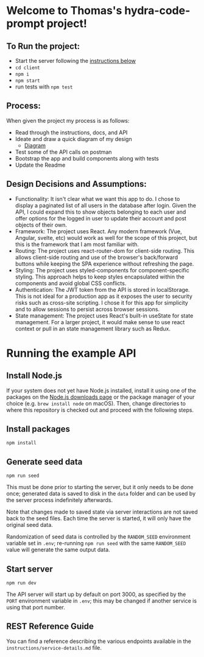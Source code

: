 # Welcome to Thomas's hydra-code-prompt project!

## To Run the project:

- Start the server following the [instructions below](#running-the-example-api)
- `cd client`
- `npm i`
- `npm start`
- run tests with `npm test`


## Process:

When given the project my process is as follows:

- Read through the instructions, docs, and API
- Ideate and draw a quick diagram of my design
  - [Diagram](https://viewer.diagrams.net/?tags=%7B%7D&highlight=0000ff&edit=_blank&layers=1&nav=1&title=WB%20takehome.drawio#R7V1pk6K8Fv41Xe%2B9t2qmIOwfZXUXRdy%2BIYRF2QQE9NffxKW7bZ2l5x1ntWqqmz4JITzn5DknyQnzRElRrWVW6vcSB4ZPgHDqJ0p%2BAgBwLI9%2BYcnuKCEFjjlKvCxwjjLiRWAEe3iqeJZuAwfmJ9lRVCRJWATppdBO4hjaxYXMyrKkuqzmJqFzIUgtD150AwsM2wrhVbVp4BT%2BSUoSr6o3YeD5p0fzzKkgss6VT4Lct5ykeiWilCdKypKkOF5FtQRDjN4lLuonSp87lsG4%2BJobFtU47RBTRefIsG5koOCl5MOpldIKt6cXfgJsiNoTnaDEnS52JyTYzRb3VLSTMMmeqAYqzLzlfwCD9CmhP15f%2FBfVQ1dLy157WbKNnQ9Xdx3rMtTxN0edbnGTuPjgWlEQ7o61ezAOk2OlXhJb9uka9ceKUnTPqVdSss0CmKGSPqzeFh5viZI4yVPLhq%2BelB%2FsDT%2BHBGl9LAiDGH7wTyo9FPGnIva5PdY7%2FX6B6iyiDv%2BIcxl6YvwlHNEdrmuzyKQo8dCt6tXTlweLvfH0EdxsgwxGSP35%2BWlI%2B8cHXnYQiS%2F6eJQus8%2B%2ByLv6D0nouu7Nfs6RarDaYZ4mcQ4PIyHZopdCphnb4dY5auDXfYH%2FfbJz79XyZx6Caxg6%2Fln4VoHJKwwxeQFim8MsP9AeluKiEFp58a2gXYiI7%2FoOPwSoDHpBXhyGupvgn4cGLdtGPFP8lYjkgRcfBtMBDDyuTpJk%2B5cCAjHLOIHrwoNzPEQHxfEqiQ9DDFfwkwge3D%2BqC1MYO0HsnWtUPkSVsmPd3SGWwPXCxPOgcwb7YH4I5I%2F%2FHuXfCt9GjBFJTgAFMRqHKNoJjsAl2Rr92iXbf5yDM13DM3ehACg7gl1YQXgEe3d0DgXyCNjjoXgmS2yYfy%2BH9rYeuHhxUMAay%2F0iCpGARJdWiIcOJYfQxSUlzIoABYONkzgKHAffjFgIhQ7W8tAQdttpEmA3jFplxCdGxi1ti%2BQYXhwazossWUPpCLEcJzFuxQ3C8K0IWeopCibZ5z7jfsD6k4Ef%2BRxOokAcIrMuMqyh0w0fKAEc7zkF4R8AexJULyEtS3NHmf8qmiXPd1qnMNp7bv0l0kQXp2DzHYEneASe3zXwbOity4jg84xzCh6d99zz9cPsZ4bFmjI%2B3Kt%2BL1L%2Bptf9XlR7Bu47kfo34KkPjBOgiNH8B6jfGdRTdP9A9XsO%2FZ8NqlFksLD9byHXP1EP6hMjfUEb733tr%2B%2FMs08O36jwX3RDwL14XzcwFLEVwZ%2BPw1tTfjDOv%2BDxxlhqPmz9Yet%2Fga0%2Fs3qyXEH7G9ecH7B%2BGVY1QhPBB7r3Qvewavyg6QdN%2F5kW%2FzK1fPD0nZnkwSFi4Px8BB7s8R3Zw3xY%2BcPK%2F3grf5m2P%2Bz8Yed%2FrJ3LSlcZKw9Dfxj6p6R%2FaUIEz10mRLDMVT4EoMF1PgTD83fKh6Bu5EO8Uc4hoQFv2R8ArvyggMYxrUCuMiu91Ns9YCMJ%2BgI2ir5CjeKoa9QogrwTavQValMY2kn0nHM0TqJ%2FcPJkc%2BdkFvqtZ0mU4oQtQsdZlKecrpdsLimDVoGlh%2BHfOGcVHhvDWWRBjJ70y2nmbL8nxXDEtTmfM%2FFfKwYQzJ0Uw%2Fz65kwR1AVoQLi25vMphEtrZu8EGnsFmn8w5S%2BS9Ndy6ZnMbQQRzD5H57fUcamw%2BxCM8CZR7Uae2k2V3Ekj3JVGcGotpotrt%2FvVrvTL6P9OzpQ6%2B8n36uxePoH%2F9amH5i75mqZuEPbZ2V4S9r0snbw%2BCfSyP0AEcfqSS%2F5i9KmV51WSOS81fjGgmXPkcQaaZ6%2BAJm8Fehx9L5yvE1%2FPlILPM0RPpzxpjKllZwlOhUaTCZx5dzhrlv%2B1RENT%2FIUuKf7aYQOe%2BYFMQ14H7Up8PJpyymt%2FNYSOJzPS6hxMnrX%2Bl2qTIt%2BErPwNZd7ISL%2BfMn%2BDkJV%2BAxrJXs%2FASHDD2bJ3cxvXMesvhxpLXxLHzw%2F0ydtx5Tb9a%2BmA5S8t%2B2YU%2BUO5%2FTqM%2FHputy9WEd6cTXzMGQBLXq6%2F3SD%2F2wtJd9O28OvTGHcm8V%2BG%2FMFXkD8KZlN8mRcwtoPwP9xk1bWLvJL1yprtlXU1cgeWm7jRPB7DdqZphoN0oc4ocZuOVKOfEPGI2a%2BfgGiq4rDTbc89Z7anXGq%2FLxxeEUpmN4hxVpcrc3Yp7EtUM2%2BUPt8MkFSvSShocZPcb5F8u9pCIRUGNeq3qKMBKbrueG%2F3wQILml30g1RnrM0ZI0PIic22jbtCeX6N61MRLcQe7TboHuv32nNaWxV%2BqaGi0aZkJLXWiGWqeLU8nKfmQCw8xktWE1Tcir2MbgTujq5ZaRsalGx2N3I8lGd0JHoGb%2FK1F24bM93xtmyba8jJaKhBaeIO%2B61kpZdkGTm1ilpSWzt6pevTbjZYLreiYiOzEtu9lPSbOtMTQQ%2BYFB30JqVOz90hiMfVqlzz0xUvuR2MhpnVcikXwt7N5AGL1Cs2es1a8juuIq1QuZ9b3MrvsWKc0fSimc%2FGZt1YNiuVHu0mc1e0lAVwa1mvKUZcMsO43uPtBH5B7VvDkenUWZ%2Be9mxRHwNO2TAVnXfZ2Nqms17F7XbCElWW8oG7EVeC32gVjEISQUNbkBMbhhQ0zZloZvOumIBxutyU6ohoaLI5J%2Bce166ESl8LuMem24i7kKG5eOR0qeUkj%2FbSquLMTT8dyWNWmieR6q3JUpzuWqS1mai%2B28L3dfpRtK1blLBxKGcjSd6qZ%2B0A9HJzwy1dS2%2BoqJLVt%2Fr5oqnQq%2BmKpLIu5WvcMByvREtHpWIjd9l5Ixv0BDhecr7bNHnP07hKclUoNN0BvQR5p9mb8O0aG84CrvdVrpX92AKzRj4a07v1tEmqwsgqZgp0uns2I8LS3JPzGcZG5XOKMxZDN7KmRX%2BBRHITOg3crxk%2Fikno1CWfuCmWqOt8EhdNFpRLeddEgnCSlyxvhgI7S1Zqa48sWlVsVFD7eG%2FJ2FcZvWfp0uHDmeiqOWXLiUxBaSkgk5dF2ulzKWWI8zKcDGeCCVdCl0ROTexvW3BJLAxPh2nPIpcyKdK4A9sR4myRAGsnaWMzqAQyEAausCwxkMVepvHQ2VLzbh%2F97Q3AkuUojpPYAfBcd1m3x%2B6SCBCsqrXF25NDqTkRBGUljoeErFvbSCbtZjaxzaWupfj94rE83zDBJK%2BSVB8BhyPtRU%2BhPHc6j0UALGWg7Lf5ur%2FptqvKImzJnS8bneassyE7wtBMG1k837Wno86MKLVqQcpKv1dQLFnquRpPV6oXm96MkdaraQLFfjiRU8FjjHpsbrp9U7atBp3LqpyBpGNkw%2BamPR7nfV%2Bl8yBe7HIzJ8J8Oh8rtZo3ImOy8Eea2N%2Fh4dkyqx7Bxau9ouelrI%2F93mqA3newr%2FhYcbc8pmCgFiuVdGPo7l2d6OIjqfgwqHHizrutQtEfSYFhSTStQN5EYC%2BjZJb7yNAUSQGa4SnmvEjyytkw4CNFcoAWOJKhaUY4N3BxgJjgPwosxwCGITggoHvu5YuuQ%2Bov%2BqJwslqaYY4YbWeVWpojdRlzwcSb5e5eFDtpOqw8BzUslqusP2jFYdyjKscLuCKYZXnZiqgltl2dq4t%2BvYd6xXGcUCKlQp0hKDaPmrAcM6XM5Zg%2FhM36MGRYKCRuUfDIDETm0DgP8WCp6Smjd8k5uhayKWzq65GdhPRMoXFxLdaTDufy5QyPLDoUqAyR8IgUNbdjO2SpkUOWkIYjdTaV5lEbEGIyVhRxaEUDv71JmXgiqZs0bbVHkpQwphaZUOquRw22n7UWlrhuDRU4m%2B3W2dr3jB4Of9U08QTQ6wUSURZse61EjSlTGBruoDIWZ3mrrXa0RiS2MlGMNKNXGp7pqXlhxwbRGs2NkeSZNOG3qCn26NJiFrD9%2Bdxo5F4f%2B1pZaBnsamV3R3UvF%2FqS6PdTOlGGxVCuuJjvDsNCBymRr8S5xtLtYhmT6jCSy53XdVrY9TmzDeFO6ElPha2yTZdSMtUCnxCrg9OtQmWGaFi00bPUmI1jMK6aWQ3kuLnsRRV%2BP86fS90QJJi%2FOhFcJ92NpXusutoKvsGvdM%2BaN9bLqjVNGDHrzl0p2XYMKjFVed4ejvRdT0rBJqjbtTEM11bLcRIRTERhvW9LI40t1hUQtWCuCMNx0jYGvf42KGTHa4pRn9ewThecr5lS2U%2F5zpRotW1AsXIOCpVJ5ZJvJMJ4O8d9k%2Fcb9BOxWzcImmRqshwfhv39YFXJcNBlGcvfMS1yuNlAoimhdsUZbUOSzRW3rexkLxK6g3bkdgjE22rb4EyVmU7q4VQdd0zQClpTU1Frp%2BuZQzDVWux4ziFXYfL2NlnbfpoPZr1gwXqjrAeBshCqIeGZACoy6a02%2FYkqdQp515NzHpl7ZC9arC5teu112Z0iV2r51TiCFSl12zOnvxg27Ime9uStLq5VVomDGIdlM8JNosjZN3wXpM2N4PQ7OK6YUEOpZXfE%2FdqgWTCsh%2BQkxr6kClrhnAc47mozjVXPmGrlmkAGF4wJjxUINTYn%2B6kNtPm%2BmIuaVClF0YvT1NRW2gLRgJi1lZygOxMLXe%2BnjqRa7aE2nPELZKKxbiZZlzW7s4UuiRLXCXdBMTMK5G5IerwW6c00aCn9Hd0gBa%2FXVeOhTtCjSJi0G3BpaP19hiO%2BzGi0%2FTxtz4VmC%2BxsxxhsR0CxAOANPHYMcURnw9Q1wnok62vaGbLhSpB8Vg%2B1ZSXMRiPD91DFDI00USO24mrSVAOx4Ms92Sb3Y1Q0oTlNiKl8XLYAhWO3nsz09S0DZ7Qbx4yLOcSzxrzT3Je4%2FphHvPeD%2FApLkx8ZngGA4HmGZcg3qy%2BA%2Fsgid0ERJMcQAnOdeUHS4CND8AKBZjyoCfrGPgjJ8B85lqJ5khcohieoe7mV88bMje9ULM%2FT%2BH5SnNZznz8N85xss%2Fzr5%2Fof3izbf2BvbMGc598%2FZLJPXW91Xen0oc1PZZpcRokMdb10w9%2FINLmfMq%2F30365lZsP5BsO5MgbC163tiFpcK8laOp67%2Br1B7OsNMDrmFYYHvYfrfwwGE6fxgpsvBt53K384jj4Q3JTWP4yW4gSqCsVAvqG5ZPUvbaSqevsN%2BTd1%2FnzgvTzwjNxWqf%2B8Db59OC1Dp%2BJw18fWn9m5JA%2FaeS8yQjiwLX3oG55D%2BZuqN%2FaJ7xOjPCC2CoOgyYM8sOH59yn5285%2FnoogwuU%2BXPaxGuUiRu7sYC5Gz99czLcH%2Bp4yTd7Jix9HTkzP9TzXq%2B4RLvXrPOXaopiLrOkWeZ6v%2Fn589E%2FRlPXe5lpciAlxDRf48P%2FTEUxb2JZlrl26fyP3IWkbu1CvjryceM4ys3zJZ8%2FwXL744hBHBSBFX62yZfZ0a3vWy1vnDV555mWn%2F6C2e%2F7Dr0L7iVOH7Y9pCNAJyheF%2F5ur%2FYnqOeCcH%2B3zv9wBRxhIpAfKI4fPz991zpBbgd%2FN%2Fj7IvWuU6Jf1fIhEMIvkT8PxW88f%2Ffe6fMnzukVCZ5G%2FJSZMwUu3SwHricXN2fOgHm%2Fo8Wr5s%2F%2Fo8ah7NV%2FTEIp%2Fwc%3D)
- Test some of the API calls on postman
- Bootstrap the app and build components along with tests
- Update the Readme

## Design Decisions and Assumptions:

- Functionality: It isn't clear what we want this app to do. I chose to display a paginated list of all users in the database after login. Given the API, I could expand this to show objects belonging to each user and offer options for the logged in user to update their account and post objects of their own.
- Framework: The project uses React. Any modern framework (Vue, Angular, svelte, etc) would work as well for the scope of this project, but this is the framework that I am most familiar with.
- Routing: The project uses react-router-dom for client-side routing. This allows client-side routing and use of the browser's back/forward buttons while keeping the SPA experience without refreshing the page.
- Styling: The project uses styled-components for component-specific styling. This approach helps to keep styles encapsulated within the components and avoid global CSS conflicts.
- Authentication: The JWT token from the API is stored in localStorage. This is not ideal for a production app as it exposes the user to security risks such as cross-site scripting. I chose it for this app for simplicity and to allow sessions to persist across browser sessions.
- State management: The project uses React's built-in useState for state management. For a larger project, it would make sense to use react context or pull in an state management library such as Redux.


# Running the example API

## Install Node.js

If your system does not yet have Node.js installed, install it using one of the
packages on the [Node.js downloads page](https://nodejs.org/en/download/) or
the package manager of your choice (e.g. `brew install node` on macOS). Then,
change directories to where this repository is checked out and proceed with the
following steps.

## Install packages

```
npm install
```

## Generate seed data

```
npm run seed
```

This must be done prior to starting the server, but it only needs to be done
once; generated data is saved to disk in the `data` folder and can be used by
the server process indefinitely afterwards.

Note that changes made to saved state via server interactions are not saved
back to the seed files. Each time the server is started, it will only have the
original seed data.

Randomization of seed data is controlled by the `RANDOM_SEED` environment
variable set in `.env`; re-running `npm run seed` with the same `RANDOM_SEED`
value will generate the same output data.

## Start server

```
npm run dev
```

The API server will start up by default on port 3000, as specified by the
`PORT` environment variable in `.env`; this may be changed if another service
is using that port number.

## REST Reference Guide

You can find a reference describing the various endpoints available in the
`instructions/service-details.md` file.
